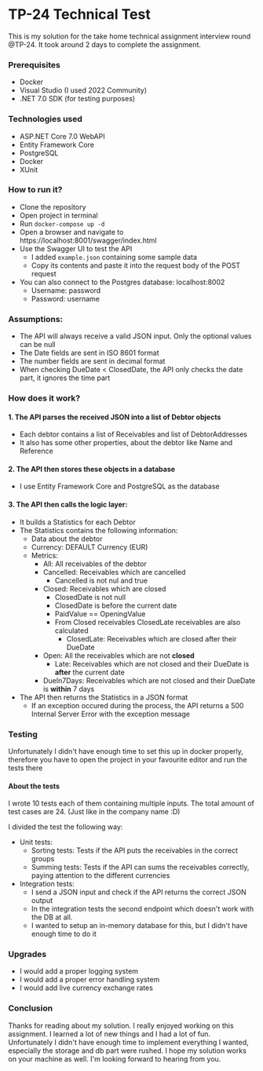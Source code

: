 # TP-24 Technical Test

This is my solution for the take home technical assignment interview round @TP-24.
It took around 2 days to complete the assignment.

### Prerequisites
 - Docker
 - Visual Studio (I used 2022 Community)
 - .NET 7.0 SDK (for testing purposes)

### Technologies used
 - ASP.NET Core 7.0 WebAPI
 - Entity Framework Core
 - PostgreSQL
 - Docker
 - XUnit

### How to run it?
 - Clone the repository
 - Open project in terminal
 - Run ```docker-compose up -d```
 - Open a browser and navigate to https://localhost:8001/swagger/index.html
 - Use the Swagger UI to test the API
   - I added ```example.json``` containing some sample data
   - Copy its contents and paste it into the request body of the POST request
 - You can also connect to the Postgres database: localhost:8002
   - Username: password
   - Password: username

### Assumptions:
 - The API will always receive a valid JSON input. Only the optional values can be null
 - The Date fields are sent in ISO 8601 format
 - The number fields are sent in decimal format
 - When checking DueDate < ClosedDate, the API only checks the date part, it ignores the time part

### How does it work?
#### 1. The API parses the received JSON into a list of Debtor objects
   - Each debtor contains a list of Receivables and list of DebtorAddresses
   - It also has some other properties, about the debtor like Name and Reference

#### 2. The API then stores these objects in a database
   - I use Entity Framework Core and PostgreSQL as the database

#### 3. The API then calls the logic layer:
- It builds a Statistics for each Debtor
- The Statistics contains the following information:
     - Data about the debtor
     - Currency: DEFAULT Currency (EUR)
     - Metrics:
       - All: All receivables of the debtor
       - Cancelled: Receivables which are cancelled
         - Cancelled is not nul and true
       - Closed: Receivables which are closed
         - ClosedDate is not null
         - ClosedDate is before the current date
         - PaidValue == OpeningValue
         - From Closed receivables ClosedLate receivables are also calculated
           - ClosedLate: Receivables which are closed after their DueDate 
       - Open: All the receivables which are not **closed**
         - Late: Receivables which are not closed and their DueDate is **after** the current date
       - DueIn7Days: Receivables which are not closed and their DueDate is **within** 7 days
 - The API then returns the Statistics in a JSON format
   - If an exception occured during the process, the API returns a 500 Internal Server Error with the exception message
 
### Testing
Unfortunately I didn't have enough time to set this up in docker properly, therefore you have to open the project in your favourite editor and run the tests there

#### About the tests
I wrote 10 tests each of them containing multiple inputs. The total amount of test cases are 24. (Just like in the company name :D)

I divided the test the following way:
 - Unit tests:
   - Sorting tests: Tests if the API puts the receivables in the correct groups 
   - Summing tests: Tests if the API can sums the receivables correctly, paying attention to the different currencies
 - Integration tests:
   - I send a JSON input and check if the API returns the correct JSON output
   - In the integration tests the second endpoint which doesn't work with the DB at all.
   - I wanted to setup an in-memory database for this, but I didn't have enough time to do it  

### Upgrades
 - I would add a proper logging system
 - I would add a proper error handling system
 - I would add live currency exchange rates

### Conclusion
Thanks for reading about my solution. I really enjoyed working on this assignment. 
I learned a lot of new things and I had a lot of fun.
Unfortunately I didn't have enough time to implement everything I wanted, 
especially the storage and db part were rushed.
I hope my solution works on your machine as well.
I'm looking forward to hearing from you.